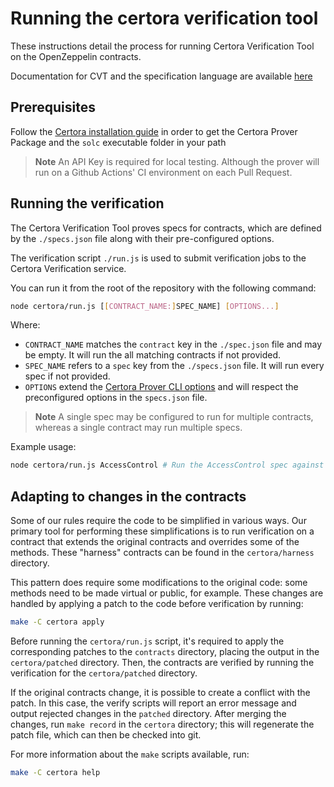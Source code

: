 # Running the certora verification tool

These instructions detail the process for running Certora Verification Tool on the OpenZeppelin contracts.

Documentation for CVT and the specification language are available [here](https://certora.atlassian.net/wiki/spaces/CPD/overview)

## Prerequisites

Follow the [Certora installation guide](https://docs.certora.com/en/latest/docs/user-guide/getting-started/install.html) in order to get the Certora Prover Package and the `solc` executable folder in your path

> **Note**
> An API Key is required for local testing. Although the prover will run on a Github Actions' CI environment on each Pull Request.

## Running the verification

The Certora Verification Tool proves specs for contracts, which are defined by the `./specs.json` file along with their pre-configured options.

The verification script `./run.js` is used to submit verification jobs to the Certora Verification service.

You can run it from the root of the repository with the following command:

```bash
node certora/run.js [[CONTRACT_NAME:]SPEC_NAME] [OPTIONS...]
```

Where:

- `CONTRACT_NAME` matches the `contract` key in the `./spec.json` file and may be empty. It will run the all matching contracts if not provided.
- `SPEC_NAME` refers to a `spec` key from the `./specs.json` file. It will run every spec if not provided.
- `OPTIONS` extend the [Certora Prover CLI options](https://docs.certora.com/en/latest/docs/prover/cli/options.html#certora-prover-cli-options) and will respect the preconfigured options in the `specs.json` file.

> **Note**
> A single spec may be configured to run for multiple contracts, whereas a single contract may run multiple specs.

Example usage:

```bash
node certora/run.js AccessControl # Run the AccessControl spec against every contract implementing it
```

## Adapting to changes in the contracts

Some of our rules require the code to be simplified in various ways. Our primary tool for performing these simplifications is to run verification on a contract that extends the original contracts and overrides some of the methods. These "harness" contracts can be found in the `certora/harness` directory.

This pattern does require some modifications to the original code: some methods need to be made virtual or public, for example. These changes are handled by applying a patch
to the code before verification by running:

```bash
make -C certora apply
```

Before running the `certora/run.js` script, it's required to apply the corresponding patches to the `contracts` directory, placing the output in the `certora/patched` directory. Then, the contracts are verified by running the verification for the `certora/patched` directory.

If the original contracts change, it is possible to create a conflict with the patch. In this case, the verify scripts will report an error message and output rejected changes in the `patched` directory. After merging the changes, run `make record` in the `certora` directory; this will regenerate the patch file, which can then be checked into git.

For more information about the `make` scripts available, run:

```bash
make -C certora help
```
